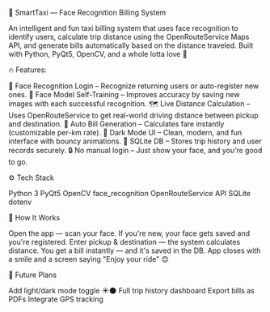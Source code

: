 🚖 SmartTaxi — Face Recognition Billing System

An intelligent and fun taxi billing system that uses face recognition to identify users, calculate trip distance using the OpenRouteService Maps API, and generate bills automatically based on the distance traveled. Built with Python, PyQt5, OpenCV, and a whole lotta love 💛


🔥 Features:

👤 Face Recognition Login – Recognize returning users or auto-register new ones.
📸 Face Model Self-Training – Improves accuracy by saving new images with each successful recognition.
🗺️ Live Distance Calculation – Uses OpenRouteService to get real-world driving distance between pickup and destination.
💸 Auto Bill Generation – Calculates fare instantly (customizable per-km rate).
🖤 Dark Mode UI – Clean, modern, and fun interface with bouncy animations.
🧠 SQLite DB – Stores trip history and user records securely.
🔒 No manual login – Just show your face, and you’re good to go.


⚙️ Tech Stack

Python 3
PyQt5
OpenCV
face_recognition
OpenRouteService API
SQLite
dotenv


🧪 How It Works

Open the app — scan your face.
If you're new, your face gets saved and you're registered.
Enter pickup & destination — the system calculates distance.
You get a bill instantly — and it's saved in the DB.
App closes with a smile and a screen saying "Enjoy your ride" 😊


🚀 Future Plans

 Add light/dark mode toggle ☀️🌑
 Full trip history dashboard
 Export bills as PDFs
 Integrate GPS tracking
